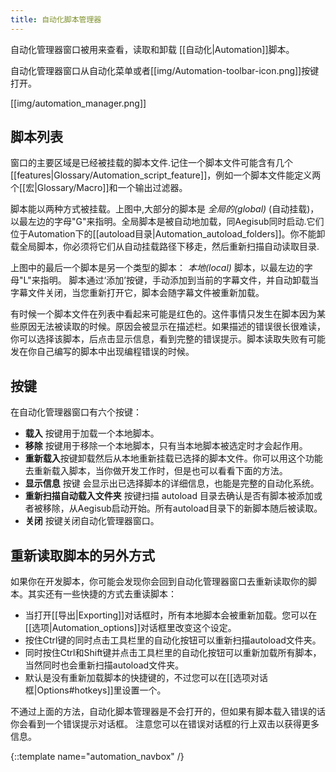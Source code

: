 ```yaml
---
title: 自动化脚本管理器
---
```


自动化管理器窗口被用来查看，读取和卸载
[[自动化|Automation]]脚本。

自动化管理器窗口从自动化菜单或者[[img/Automation-toolbar-icon.png]]按键打开。

[[img/automation_manager.png]]

## 脚本列表  ##

窗口的主要区域是已经被挂载的脚本文件.记住一个脚本文件可能含有几个
[[features|Glossary/Automation_script_feature]]，例如一个脚本文件能定义两个[[宏|Glossary/Macro]]和一个输出过滤器。

脚本能以两种方式被挂载。上图中,大部分的脚本是 _全局的(global)_ (自动挂载)，以最左边的字母"G"来指明。全局脚本是被自动地加载，同Aegisub同时启动.它们位于Automation下的[[autoload目录|Automation_autoload_folders]]。你不能卸载全局脚本，你必须将它们从自动挂载路径下移走，然后重新扫描自动读取目录.

上图中的最后一个脚本是另一个类型的脚本： _本地(local)_ 脚本，以最左边的字母"L"来指明。 脚本通过‘添加’按键，手动添加到当前的字幕文件，并自动卸载当字幕文件关闭，当您重新打开它，脚本会随字幕文件被重新加载。

有时候一个脚本文件在列表中看起来可能是红色的。这件事情只发生在脚本因为某些原因无法被读取的时候。原因会被显示在描述栏。如果描述的错误很长很难读，你可以选择该脚本，后点击显示信息，看到完整的错误提示。脚本读取失败有可能发在你自己编写的脚本中出现编程错误的时候。

## 按键  ##

在自动化管理器窗口有六个按键：

* **载入** 按键用于加载一个本地脚本。
* **移除** 按键用于移除一个本地脚本，只有当本地脚本被选定时才会起作用。
* **重新载入**按键卸载然后从本地重新挂载已选择的脚本文件。你可以用这个功能去重新载入脚本，当你做开发工作时，但是也可以看看下面的方法。
* **显示信息** 按键 会显示出已选择脚本的详细信息，也能是完整的自动化系统。
* **重新扫描自动载入文件夹** 按键扫描 autoload 目录去确认是否有脚本被添加或者被移除，从Aegisub启动开始。所有autoload目录下的新脚本随后被读取。
* **关闭** 按键关闭自动化管理器窗口。

## 重新读取脚本的另外方式  ##

如果你在开发脚本，你可能会发现你会回到自动化管理器窗口去重新读取你的脚本。其实还有一些快捷的方式去重读脚本：

* 当打开[[导出|Exporting]]对话框时，所有本地脚本会被重新加载。您可以在[[选项|Automation_options]]对话框里改变这个设定。
* 按住Ctrl键的同时点击工具栏里的自动化按钮可以重新扫描autoload文件夹。
* 同时按住Ctrl和Shift键并点击工具栏里的自动化按钮可以重新加载所有脚本，当然同时也会重新扫描autoload文件夹。
* 默认是没有重新加载脚本的快捷键的，不过您可以在[[选项对话框|Options#hotkeys]]里设置一个。

不通过上面的方法，自动化脚本管理器是不会打开的，但如果有脚本载入错误的话你会看到一个错误提示对话框。
注意您可以在错误对话框的行上双击以获得更多信息。

{::template name="automation_navbox" /}
